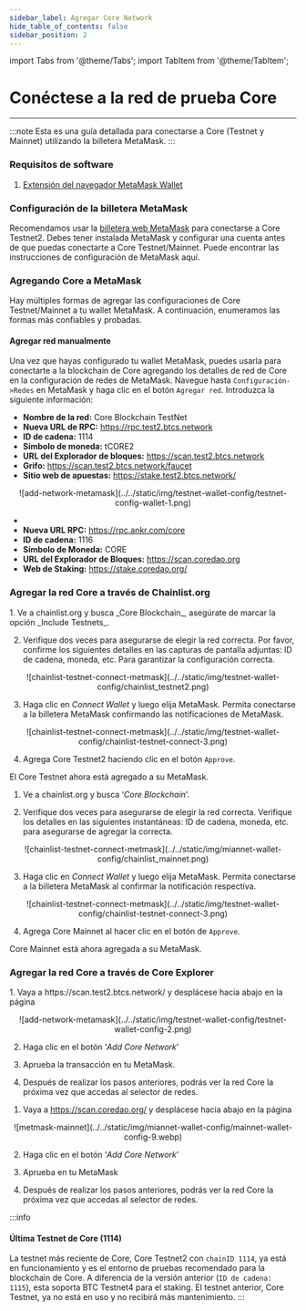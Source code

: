 ```yaml
---
sidebar_label: Agregar Core Network
hide_table_of_contents: false
sidebar_position: 2
---
```


import Tabs from '@theme/Tabs';
import TabItem from '@theme/TabItem';

# Conéctese a la red de prueba Core

---

:::note
Esta es una guía detallada para conectarse a Core (Testnet y Mainnet) utilizando la billetera MetaMask.
:::

### Requisitos de software

1. [Extensión del navegador MetaMask Wallet](https://metamask.io/)

### Configuración de la billetera MetaMask

Recomendamos usar la [billetera web MetaMask](https://metamask.io/) para conectarse a Core Testnet2. Debes tener instalada MetaMask y configurar una cuenta antes de que puedas conectarte a Core Testnet/Mainnet. Puede encontrar las instrucciones de configuración de MetaMask aquí.

### Agregando Core a MetaMask

Hay múltiples formas de agregar las configuraciones de Core Testnet/Mainnet a tu wallet MetaMask. A continuación, enumeramos las formas más confiables y probadas.

#### Agregar red manualmente

Una vez que hayas configurado tu wallet MetaMask, puedes usarla para conectarte a la blockchain de Core agregando los detalles de red de Core en la configuración de redes de MetaMask. Navegue hasta `Configuración->Redes` en MetaMask y haga clic en el botón `Agregar red`. Introduzca la siguiente información:



<TabItem value="testnet2">

- **Nombre de la red:** Core Blockchain TestNet
- **Nueva URL de RPC:** https://rpc.test2.btcs.network
- **ID de cadena:** 1114
- **Símbolo de moneda:** tCORE2
- **URL del Explorador de bloques:** https://scan.test2.btcs.network
- **Grifo:** https://scan.test2.btcs.network/faucet
- **Sitio web de apuestas:** https://stake.test2.btcs.network/

<p align="center" style={{zoom:"60%"}}>
![add-network-metamask](../../static/img/testnet-wallet-config/testnet-config-wallet-1.png)
</p>

</TabItem>

<TabItem value="mainnet">

-
- **Nueva URL RPC:** https://rpc.ankr.com/core
- **ID de cadena:** 1116
- **Símbolo de Moneda:** CORE
- **URL del Explorador de Bloques:** https://scan.coredao.org
- **Web de Staking:** https://stake.coredao.org/

</TabItem>

</Tabs>

### Agregar la red Core a través de Chainlist.org



<TabItem value="testnet2">
1. Ve a chainlist.org y busca _Core Blockchain_, asegúrate de marcar la opción _Include Testnets_.

2. Verifique dos veces para asegurarse de elegir la red correcta. Por favor, confirme los siguientes detalles en las capturas de pantalla adjuntas: ID de cadena, moneda, etc. Para garantizar la configuración correcta.

<p align="center" style={{zoom:"40%"}}>
![chainlist-testnet-connect-metmask](../../static/img/testnet-wallet-config/chainlist_testnet2.png)
</p>

3. Haga clic en _Connect Wallet_ y luego elija MetaMask. Permita conectarse a la billetera MetaMask confirmando las notificaciones de MetaMask.

<p align="center" style={{zoom:"40%"}}>
![chainlist-testnet-connect-metmask](../../static/img/testnet-wallet-config/chainlist-testnet-connect-3.png)
</p>

4. Agrega Core Testnet2 haciendo clic en el botón `Approve`.

El Core Testnet ahora está agregado a su MetaMask.

</TabItem>

<TabItem value="mainnet">

1. Ve a chainlist.org y busca ‘_Core Blockchain_’.

2. Verifique dos veces para asegurarse de elegir la red correcta. Verifique los detalles en las siguientes instantáneas: ID de cadena, moneda, etc. para asegurarse de agregar la correcta.

<p align="center" style={{zoom:"40%"}}>
![chainlist-testnet-connect-metmask](../../static/img/miannet-wallet-config/chainlist_mainnet.png)
</p>

3. Haga clic en _Connect Wallet_ y luego elija MetaMask. Permita conectarse a la billetera MetaMask al confirmar la notificación respectiva.

<p align="center" style={{zoom:"40%"}}>
![chainlist-testnet-connect-metmask](../../static/img/testnet-wallet-config/chainlist-testnet-connect-3.png)
</p>

4. Agrega Core Mainnet al hacer clic en el botón de `Approve`.

Core Mainnet está ahora agregada a su MetaMask.

</TabItem>

</Tabs>

### Agregar la red Core a través de Core Explorer



<TabItem value="testnet2">
1. Vaya a https://scan.test2.btcs.network/ y desplácese hacia abajo en la página

<p align="center" style={{zoom:"60%"}}>
![add-network-metamask](../../static/img/testnet-wallet-config/testnet-wallet-config-2.png)
</p>

2. Haga clic en el botón ‘_Add Core Network_’

3. Aprueba la transacción en tu MetaMask.

4. Después de realizar los pasos anteriores, podrás ver la red Core la próxima vez que accedas al selector de redes.

</TabItem>

<TabItem value="mainnet">

1. Vaya a https://scan.coredao.org/ y desplácese hacia abajo en la página

<p align="center" style={{zoom:"60%"}}>
![metmask-mainnet](../../static/img/miannet-wallet-config/mainnet-wallet-config-9.webp)
</p>

2. Haga clic en el botón ‘_Add Core Network_’

3. Aprueba en tu MetaMask

4. Después de realizar los pasos anteriores, podrás ver la red Core la próxima vez que accedas al selector de redes.

</TabItem>

</Tabs>

:::info

#### Última Testnet de Core (1114)

La testnet más reciente de Core, Core Testnet2 con `chainID 1114`, ya está en funcionamiento y es el entorno de pruebas recomendado para la blockchain de Core. A diferencia de la versión anterior (`ID de cadena: 1115`), esta soporta BTC Testnet4 para el staking. El testnet anterior, Core Testnet, ya no está en uso y no recibirá más mantenimiento.
:::